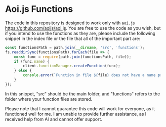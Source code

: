 # Aoi.js Functions

The code in this repository is designed to work only with `aoi.js` https://github.com/aoijs/aoi.js. You are free to use the code as you wish, but if you intend to use the functions as they are, please include the following snippet in the index file or the file that all of the important part are:

```javascript
const functionsPath = path.join(__dirname, 'src', 'functions');
fs.readdirSync(functionsPath).forEach(file => {
    const func = require(path.join(functionsPath, file));
    if (func.name) {
        client.functionManager.createFunction(func);
    } else {
        console.error(`Function in file ${file} does not have a name property.`);
    }
});
```

In this snippet, "src" should be the main folder, and "functions" refers to the folder where your function files are stored.

Please note that I cannot guarantee this code will work for everyone, as it functioned well for me. I am unable to provide further assistance, as I received help from AI and cannot offer support. 
